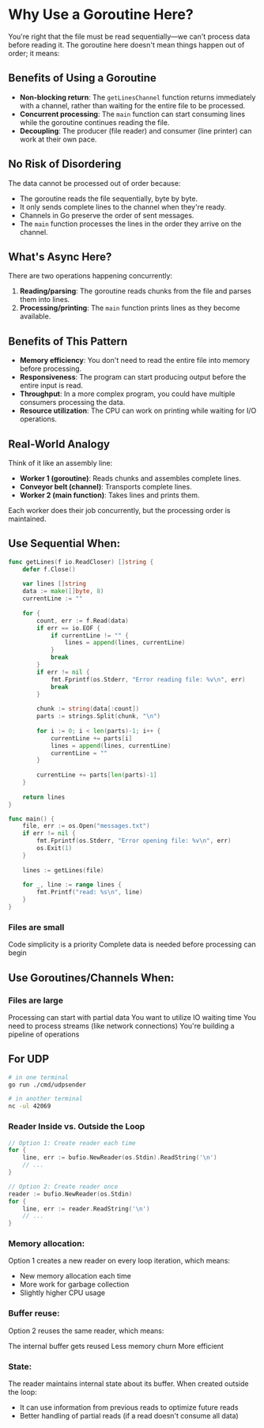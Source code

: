 # Why Use a Goroutine Here?

You're right that the file must be read sequentially—we can't process data before reading it. The goroutine here doesn't mean things happen out of order; it means:

## Benefits of Using a Goroutine

- **Non-blocking return**: The `getLinesChannel` function returns immediately with a channel, rather than waiting for the entire file to be processed.
- **Concurrent processing**: The `main` function can start consuming lines while the goroutine continues reading the file.
- **Decoupling**: The producer (file reader) and consumer (line printer) can work at their own pace.

## No Risk of Disordering

The data cannot be processed out of order because:

- The goroutine reads the file sequentially, byte by byte.
- It only sends complete lines to the channel when they're ready.
- Channels in Go preserve the order of sent messages.
- The `main` function processes the lines in the order they arrive on the channel.

## What's Async Here?

There are two operations happening concurrently:

1. **Reading/parsing**: The goroutine reads chunks from the file and parses them into lines.
2. **Processing/printing**: The `main` function prints lines as they become available.

## Benefits of This Pattern

- **Memory efficiency**: You don't need to read the entire file into memory before processing.
- **Responsiveness**: The program can start producing output before the entire input is read.
- **Throughput**: In a more complex program, you could have multiple consumers processing the data.
- **Resource utilization**: The CPU can work on printing while waiting for I/O operations.

## Real-World Analogy

Think of it like an assembly line:

- **Worker 1 (goroutine)**: Reads chunks and assembles complete lines.
- **Conveyor belt (channel)**: Transports complete lines.
- **Worker 2 (main function)**: Takes lines and prints them.

Each worker does their job concurrently, but the processing order is maintained.

## Use Sequential When:

```go
func getLines(f io.ReadCloser) []string {
    defer f.Close()
    
    var lines []string
    data := make([]byte, 8)
    currentLine := ""
    
    for {
        count, err := f.Read(data)
        if err == io.EOF {
            if currentLine != "" {
                lines = append(lines, currentLine)
            }
            break
        }
        if err != nil {
            fmt.Fprintf(os.Stderr, "Error reading file: %v\n", err)
            break
        }
        
        chunk := string(data[:count])
        parts := strings.Split(chunk, "\n")
        
        for i := 0; i < len(parts)-1; i++ {
            currentLine += parts[i]
            lines = append(lines, currentLine)
            currentLine = ""
        }
        
        currentLine += parts[len(parts)-1]
    }
    
    return lines
}

func main() {
    file, err := os.Open("messages.txt")
    if err != nil {
        fmt.Fprintf(os.Stderr, "Error opening file: %v\n", err)
        os.Exit(1)
    }
    
    lines := getLines(file)
    
    for _, line := range lines {
        fmt.Printf("read: %s\n", line)
    }
}
```

### Files are small

Code simplicity is a priority
Complete data is needed before processing can begin

## Use Goroutines/Channels When:

### Files are large

Processing can start with partial data
You want to utilize IO waiting time
You need to process streams (like network connections)
You're building a pipeline of operations

## For UDP

```bash
# in one terminal
go run ./cmd/udpsender

# in another terminal
nc -ul 42069
```

### Reader Inside vs. Outside the Loop

```go
// Option 1: Create reader each time
for {
    line, err := bufio.NewReader(os.Stdin).ReadString('\n')
    // ...
}

// Option 2: Create reader once
reader := bufio.NewReader(os.Stdin)
for {
    line, err := reader.ReadString('\n')
    // ...
}
```



### Memory allocation: 

Option 1 creates a new reader on every loop iteration, which means:

- New memory allocation each time
- More work for garbage collection
- Slightly higher CPU usage

### Buffer reuse: 

Option 2 reuses the same reader, which means:

The internal buffer gets reused
Less memory churn
More efficient

### State: 

The reader maintains internal state about its buffer. When created outside the loop:

- It can use information from previous reads to optimize future reads
- Better handling of partial reads (if a read doesn't consume all data)